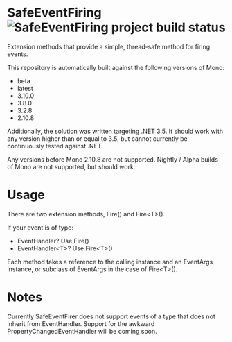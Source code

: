 # SafeEventFiring ![SafeEventFiring project build status](https://travis-ci.org/Udellgames/SafeEventFiring.svg?branch=master)
Extension methods that provide a simple, thread-safe method for firing events.

This repository is automatically built against the following versions of Mono:
  - beta
  - latest
  - 3.10.0
  - 3.8.0
  - 3.2.8
  - 2.10.8
  
Additionally, the solution was written targeting .NET 3.5. It should work with any version higher than or equal to 3.5, but cannot currently be continuously tested against .NET.
  
Any versions before Mono 2.10.8 are not supported. Nightly / Alpha builds of Mono are not supported, but should work.

# Usage
There are two extension methods, Fire() and Fire\<T\>().

If your event is of type:

* EventHandler? Use Fire()
* EventHandler\<T\>? Use Fire\<T\>()

Each method takes a reference to the calling instance and an EventArgs instance, or subclass of EventArgs in the case of Fire\<T\>().

# Notes
Currently SafeEventFirer does not support events of a type that does not inherit from EventHandler. Support for the awkward PropertyChangedEventHandler will be coming soon.